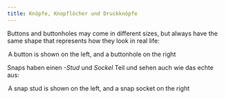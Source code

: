 ```yaml
---
title: Knöpfe, Knopflöcher und Druckknöpfe
---
```


Buttons and buttonholes may come in different sizes, but always have the same shape that represents how they look in real life:

<Legend part="buttons">
A button is shown on the left, and a buttonhole on the right
</Legend>

Snaps haben einen *-Stud* und *Sockel* Teil und sehen auch wie das echte aus:

<Legend part="snaps">
A snap stud is shown on the left, and a snap socket on the right
</Legend>
